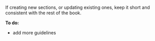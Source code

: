 If creating new sections, or updating existing ones, keep it short and consistent with the rest of the book.

**To do:**

- add more guidelines 